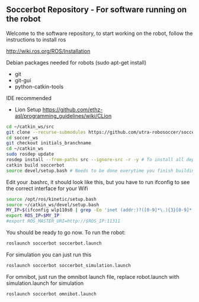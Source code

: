 ## Soccerbot Repository - For software running on the robot

Welcome to the software repository, to start working on the robot, follow the instructions to install ros

http://wiki.ros.org/ROS/Installation

Debian packages needed for robots (sudo apt-get install)
- git
- git-gui
- python-catkin-tools

IDE recommended
- Lion Setup https://github.com/ethz-asl/programming_guidelines/wiki/CLion

```bash
cd ~/catkin_ws/src
git clone --recurse-submodules https://github.com/utra-robosoccer/soccer_ws #  To clone the repository
cd soccer_ws
git checkout initials_branchname
cd ~/catkin_ws
sudo rosdep update
rosdep install --from-paths src --ignore-src -r -y # To install all dependencies
catkin build soccerbot
source devel/setup.bash # Needs to be done everytime you finish building
```

Edit your .bashrc, it should look like this, but you have to run ifconfig to see the correct interface for your Wifi

```bash
source /opt/ros/kinetic/setup.bash
source ~/catkin_ws/devel/setup.bash
MY_IP=$(ifconfig wlp110s0 | grep -Eo 'inet (addr:)?([0-9]*\.){3}[0-9]*' | grep -Eo '([0-9]*\.){3}[0-9]*' | grep -v '127.0.0.1')
export ROS_IP=$MY_IP
#export ROS_MASTER_URI=http://$ROS_IP:11311
```

You should be ready to go now. To run the robot:

```bash
roslaunch soccerbot soccerbot.launch
```

For simulation you can just run this

```bash
roslaunch soccerbot soccerbot_simulation.launch
```

For omnibot, just run the omnibot launch file, replace robot.launch with simulation.launch for simulation

```bash
roslaunch soccerbot omnibot.launch
```
